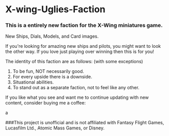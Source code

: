 # X-wing-Uglies-Faction
### This is a entirely new faction for the X-Wing miniatures game. 
New Ships, Dials, Models, and Card images.

If you're looking for amazing new ships and pilots, you might want to look the other way.  If you love just playing over winning then this is for you!

The identity of this faction are as follows: (with some exceptions)
1. To be fun, NOT necessarily good.
2. For every upside there is a downside.
3. Situational abilities.
4. To stand out as a separate faction, not to feel like any other.

If you like what you see and want me to continue updating with new content, consider buying me a coffee:

a<script type="text/javascript" src="https://cdnjs.buymeacoffee.com/1.0.0/button.prod.min.js" data-name="bmc-button" data-slug="anastopholies" data-color="#5F7FFF" data-emoji=""  data-font="Cookie" data-text="Buy me a coffee" data-outline-color="#000000" data-font-color="#ffffff" data-coffee-color="#FFDD00" ></script>

###This project is unofficial and is not affiliated with Fantasy Flight Games, Lucasfilm Ltd., Atomic Mass Games, or Disney.
